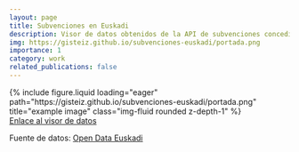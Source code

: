 ```yaml
---
layout: page
title: Subvenciones en Euskadi
description: Visor de datos obtenidos de la API de subvenciones concedidas del portal Open Data Euskadi.
img: https://gisteiz.github.io/subvenciones-euskadi/portada.png
importance: 1
category: work
related_publications: false
---
```


<div class="row">
    <div class="col-sm mt-3 mt-md-0">
        {% include figure.liquid loading="eager" path="https://gisteiz.github.io/subvenciones-euskadi/portada.png" title="example image" class="img-fluid rounded z-depth-1" %}
    </div>
</div>
<div class="caption">
    <a href="https://gisteiz.github.io/subvenciones-euskadi/" target="_blank">Enlace al visor de datos</a>
</div>

Fuente de datos: <a href="https://opendata.euskadi.eus/api-granted-benefits/?api=granted-benefit/" target="_blank">Open Data Euskadi</a>
